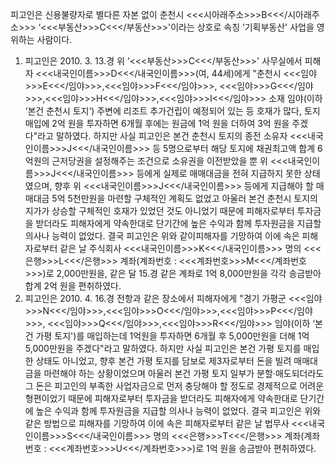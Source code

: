 피고인은 신용불량자로 별다른 자본 없이 춘천시 <<<시아래주소>>>B<<</시아래주소>>> ‘<<<부동산>>>C<<</부동산>>>'이라는 상호로 속칭 ‘기획부동산' 사업을 영위하는 사람이다.
1. 피고인은 2010. 3. 13.경 위 ‘<<<부동산>>>C<<</부동산>>>' 사무실에서 피해자 <<<내국인이름>>>D<<</내국인이름>>>(여, 44세)에게 "춘천시 <<<임야>>>E<<</임야>>>,<<<임야>>>F<<</임야>>>, <<<임야>>>G<<</임야>>>,<<<임야>>>H<<</임야>>>,<<<임야>>>I<<</임야>>> 소재 임야(이하 ‘본건 춘천시 토지‘) 주변에 리조트 추가건립이 예정되어 있는 등 호재가 많다, 토지 매입에 2억 원을 투자하면 6개월 후에는 원금에 1억 원을 더하여 3억 원을 주겠다"라고 말하였다. 하지만 사실 피고인은 본건 춘천시 토지의 종전 소유자 <<<내국인이름>>>J<<</내국인이름>>> 등 5명으로부터 해당 토지에 채권최고액 합계 6억원의 근저당권을 설정해주는 조건으로 소유권을 이전받았을 뿐 위 <<<내국인이름>>>J<<</내국인이름>>> 등에게 실제로 매매대금을 전혀 지급하지 못한 상태였으며, 향후 위 <<<내국인이름>>>J<<</내국인이름>>> 등에게 지급해야 할 매매대금 5억 5천만원을 마련할 구체적인 계획도 없었고 아울러 본건 춘천시 토지의 지가가 상승할 구체적인 호재가 있었던 것도 아니었기 때문에 피해자로부터 투자금을 받더라도 피해자에게 약속한대로 단기간에 높은 수익과 함께 투자원금을 지급할 의사나 능력이 없었다.
결국 피고인은 위와 같이피해자를 기망하여 이에 속은 피해자로부터 같은 날 주식회사 <<<내국인이름>>>K<<</내국인이름>>> 명의 <<<은행>>>L<<</은행>>> 계좌(계좌번호 : <<<계좌번호>>>M<<</계좌번호>>>)로 2,000만원을, 같은 달 15.경 같은 계좌로 1억 8,000만원을 각각 송금받아 합계 2억 원을 편취하였다.
2. 피고인은 2010. 4. 16.경 전항과 같은 장소에서 피해자에게 "경기 가평군 <<<임야>>>N<<</임야>>>,<<<임야>>>O<<</임야>>>,<<<임야>>>P<<</임야>>>, <<<임야>>>Q<<</임야>>>,<<<임야>>>R<<</임야>>> 임야(이하 ‘본건 가평 토지')를 매입하는데 1억원을 투자하면 6개월 후 5,000만원을 더해 1억 5,000만원을 주겠다"라고 말하였다. 하지만 사실 피고인은 본건 가평 토지를 매입한 상태도 아니었고, 향후 본건 가평 토지를 담보로 제3자로부터 돈을 빌려 매매대금을 마련해야 하는 상황이었으며 아울러 본건 가평 토지 일부가 분할·매도되더라도 그 돈은 피고인의 부족한 사업자금으로 먼저 충당해야 할 정도로 경제적으로 어려운 형편이었기 때문에 피해자로부터 투자금을 받더라도 피해자에게 약속한대로 단기간에 높은 수익과 함께 투자원금을 지급할 의사나 능력이 없었다.
결국 피고인은 위와 같은 방법으로 피해자를 기망하여 이에 속은 피해자로부터 같은 날 법무사 <<<내국인이름>>>S<<</내국인이름>>> 명의 <<<은행>>>T<<</은행>>> 계좌(계좌번호 : <<<계좌번호>>>U<<</계좌번호>>>)로 1억 원을 송금받아 편취하였다.